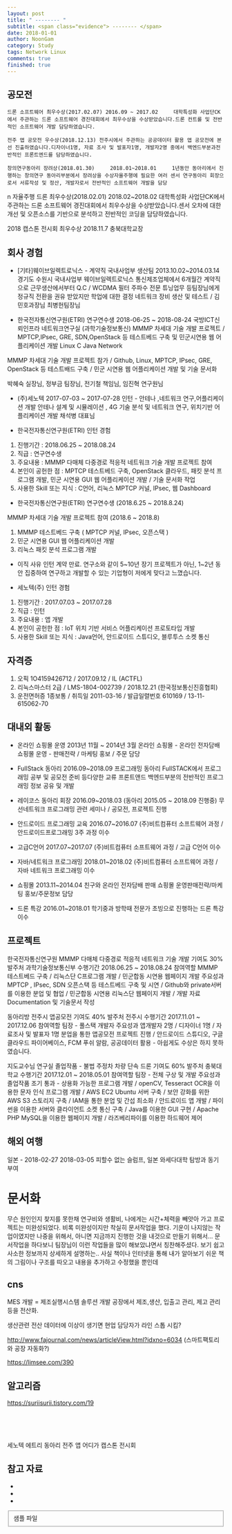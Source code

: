 ```yaml
---
layout: post
title: " -------- "
subtitle: <span class="evidence"> -------- </span>
date: 2018-01-01
author: NoonGam
category: Study
tags: Network Linux
comments: true
finished: true
---
```




## 공모전

 	드론 소프트웨어 최우수상(2017.02.07) 2016.09 ~ 2017.02 	대학특성화 사업단CK에서 주관하는 드론 소프트웨어 경진대회에서 최우수상을 수상받았습니다.드론 컨트롤 및 전반적인 소프트웨어 개발 담당하였습니다.

 	전주 앱 공모전 우수상(2018.12.13) 전주시에서 주관하는 공공데이터 활용 앱 공모전에 본선 진출하였습니다.디자이너1명, 자료 조사 및 발표자1명, 개발자2명 중에서 백엔드부분과전반적인 프론트엔드를 담당하였습니다.

 	창의연구동아리 장려상(2018.01.30) 	2018.01~2018.01 	1년동안 동아리에서 진행하는 창의연구 동아리부분에서 장려상을 수상자율주행에 필요한 여러 센서 연구동아리 회장으로서 서류작성 및 정산, 개발자로서 전반적인 소프트웨어 개발을 담당
 n
 	자율주행 드론 최우수상(2018.02.01)	2018.02~2018.02 	대학특성화 사업단CK에서 주관하는 드론 소프트웨어 경진대회에서 최우수상을 수상받았습니다.센서 오차에 대한 개선 및 오픈소스를 기반으로 분석하고 전반적인 코딩을 담당하였습니다.

  2018 캡스톤 전시회 최우수상 2018.11.7 충북대학교장



## 회사 경험


- [기타]웨이브일렉트로닉스 - 계약직 국내사업부 생산팀	2013.10.02~2014.03.14
경기도 수원시 	국내사업부 	웨이브일렉트로닉스 통신제조업체에서 6개월간 계약직으로 근무생산에서부터 Q.C
 / WCDMA 필터 주파수 전문 튜닝업무 등팀장님에게 정규직 전환을 권유 받았지만 학업에 대한 결정
네트워크 장비 생산 및 테스트 / 김민호과장님 최병헌팀장님




- 한국전자통신연구원(ETRI) 연구연수생 2018-06-25 ~ 2018-08-24
국방ICT신뢰인프라 네트워크연구실 (과학기술정보통신)
MMMP 차세대 기술 개발 프로젝트 / MPTCP,IPsec, GRE, SDN,OpenStack 등 테스트베드 구축 및 민군시연용 웹 어플리케이션 개발
Linux C Java Network

MMMP 차세대 기술 개발 프로젝트 참가 / Github, Linux, MPTCP, IPsec, GRE, OpenStack 등 테스트배드 구축 / 민군 시연용 웹 어플리케이션 개발 및 기술 문서화

박혜숙 실장님, 정부금 팀장님, 전기철 책임님, 임진혁 연구원님


- (주)세노텍 2017-07-03 ~ 2017-07-28               	인턴 - 안테나 ,네트워크 연구,어플리케이션 개발
	안테나 설계 및 시뮬레이션 , 4G 기술 분석 및 네트워크 연구, 위치기반 어플리케이션 개발
  채석병 대표님





- 한국전자통신연구원(ETRI) 인턴 경험
1) 진행기간 : 2018.06.25 ~ 2018.08.24
2)  직급    : 연구연수생
3) 주요내용 : MMMP 다매체 다중경로 적응적 네트워크 기술 개발 프로젝트 참여
4) 본인이 공헌한 점 : MPTCP 테스트베드 구축, OpenStack 클라우드, 패킷 분석 프로그램 개발, 민군 시연용 GUI 웹 어플리케이션 개발 / 기술 문서화 작업
5) 사용한 Skill 또는 지식 : C언어, 리눅스 MPTCP 커널, IPsec, 웹 Dashboard


- 한국전자통신연구원(ETRI) 연구연수생 (2018.6.25 ~ 2018.8.24)

 MMMP 차세대 기술 개발 프로젝트 참여   (2018.6 ~ 2018.8)
1. MMMP 테스트베드 구축 ( MPTCP 커널, IPsec, 오픈스택 )
2. 민군 시연용 GUI 웹 어플리케이션 개발
3. 리눅스 패킷 분석 프로그램 개발

- 이직 사유
인턴 계약 만료.
연구소와 같이 5~10년 장기 프로젝트가 아닌, 1~2년 동안 집중하여 연구하고 개발할 수 있는 기업형이 저에게 맞다고 느꼈습니다.




- 세노텍(주) 인턴 경험
1) 진행기간 : 2017.07.03 ~ 2017.07.28
2)  직급    : 인턴
3) 주요내용 : 앱 개발
4) 본인이 공헌한 점 : IoT 위치 기반 서비스 어플리케이션 프로토타입 개발
5) 사용한 Skill 또는 지식 : Java언어, 안드로이드 스튜디오, 블루투스 소켓 통신

## 자격증

1. 오픽  1O4159426712 / 2017.09.12 /  IL   (ACTFL)
2. 리눅스마스터 2급 / LMS-1804-002739 /  2018.12.21 (한국정보통신진흥협회)
3. 운전면허증 1종보통 / 취득일 2011-03-16 / 발급일렬번호 610169 / 13-11-615062-70


## 대내외 활동

- 온라인 쇼핑몰 운영
2013년 11월 ~ 2014년 3월 온라인 쇼핑몰 - 온라인 전자담배 쇼핑몰 운영 - 판매전략 / 마케팅 홍보 / 주문 담당

- FullStack 동아리 2016.09~2018.09
프로그래밍 동아리 FullSTACK에서 프로그래밍 공부 및 공모전 준비 등다양한 교류
프론트앤드 백엔드부분의 전반적인 프로그래밍 정보 공유 및 개발

- 레이코스 동아리 회장 2016.09~2018.03 (동아리 2015.05 ~ 2018.09 진행중)
무선네트워크 프로그래밍 관련 세미나 / 공모전, 프로젝트 진행

- 안드로이드 프로그래밍 교육 2016.07~2016.07
(주)비트컴퓨터 소프트웨어 과정 / 안드로이드프로그래밍 3주 과정 이수

- 고급C언어  2017.07~2017.07
(주)비트컴퓨터 소프트웨어 과정 / 고급 C언어 이수

- 자바/네트워크 프로그래밍 	2018.01~2018.02
(주)비트컴퓨터 소프트웨어 과정 / 자바 네트워크 프로그래밍 이수


- 쇼핑몰 2013.11~2014.04
친구와 온라인 전자담배 판매 쇼핑몰 운영판매전략/마케팅 홍보/주문정보 담당

- 드론 특강  2016.01~2018.01
학기중과 방학때 전문가 초빙으로 진행하는 드론 특강 이수




## 프로젝트

한국전자통신연구원
MMMP 다매체 다중경로 적응적 네트워크 기술 개발
기여도	30%
발주처	과학기술정보통신부	수행기간	2018.06.25 ~ 2018.08.24	참여역할	MMMP 테스트베드 구축 / 리눅스단 C프로그램 개발 / 민군합동 시연용 웹페이지 개발
주요성과 MPTCP , IPsec, SDN 오픈스택 등 테스트베드 구축 및 시연 / Github와 private서버를 이용한 분업 및 협업 / 민군합동 시연용 리눅스단 웹페이지 개발 / 개발 자료 Documentation 및 기술문서 작성

동아리방
전주시 앱공모전
기여도	40%
발주처	전주시	수행기간	2017.11.01 ~ 2017.12.06	참여역할	팀장 - 풀스택 개발자
주요성과 앱개발자 2명 / 디자이너 1명 / 자료조사 및 발표자 1명 분업을 통한 앱공모전 프로젝트 진행 / 안드로이드 스튜디오, 구글 클라우드 파이어베이스, FCM 푸쉬 알람, 공공데이터 활용 - 아쉽게도 수상은 하지 못하였습니다.


지도교수님 연구실
졸업작품 - 불법 주정차 차량 단속 드론
기여도	60%
발주처	충북대학교	수행기간	2017.12.01 ~ 2018.05.01	참여역할	팀장 - 전체 구상 및 개발
주요성과 졸업작품 조기 통과 - 상용화 가능한 프로그램 개발 / openCV, Tesseract OCR을 이용한 문자 인식 프로그램 개발 / AWS EC2 Ubuntu 서버 구축 / 보안 강화를 위한 AWS S3 스토리지 구축 / IAM을 통한 분업 및 간섭 최소화 / 안드로이드 앱 개발 / 파이썬을 이용한 서버와 클라이언트 소켓 통신 구축 / Java를 이용한 GUI 구현 / Apache PHP MySQL을 이용한 웹페이지 개발 / 라즈베리파이를 이용한 하드웨어 제어




## 해외 여행

일본 - 2018-02-27      2018-03-05
	피할수 없는 슬럼프, 일본 와세다대학 탐방과 동기 부여



# 문서화

무슨 원인인지 찾지를 못한채 연구비와 생활비, 나에게는 시간+체력을 빼앗아 가고 프로젝트는 미완성되었다.
비록 미완성이지만 착실히 문서작업을 했다. 기운이 나지않는 작업이였지만 나중을 위해서, 아니면 지금까지 진행한 것을 내것으로 만들기 위해서...
문서작업을 하다보니 팀장님이 이런 작업들을 많이 해보았냐면서 칭찬해주셨다. 보기 쉽고 사소한 정보까지 상세하게 설명하는..
사실 책이나 인터넷을 통해 내가 알아보기 쉬운 책의 그림이나 구조를 따오고 내용을 추가하고 수정했을 뿐인데




## cns

MES 개발 = 제조실행시스템 솔루션 개발
공장에서 제조,생산, 입출고 관리, 제고 관리 등을 전산화.

생산관련 전산 데이터에 이상이 생기면 현업 담당자가 라인 스톱 시킴?

http://www.fajournal.com/news/articleView.html?idxno=6034 (스마트팩토리와 공장 자동화?)

https://limsee.com/390


## 알고리즘

https://suriisurii.tistory.com/19


<br><br><br>




세노텍
에트리
동아리
전주 앱 어디가
캡스톤 전시회







## 참고 자료
*
*
*
<fieldset id="gpg-fieldset">
 샘플 파일
</fieldset>
